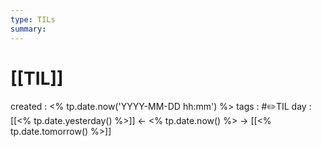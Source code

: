 ```yaml
---
type: TILs
summary: 
---
```


# [[TIL]]
created : <% tp.date.now('YYYY-MM-DD hh:mm') %>
tags : #✏️TIL
day : [[<% tp.date.yesterday() %>]] ← <% tp.date.now() %> → [[<% tp.date.tomorrow() %>]]
